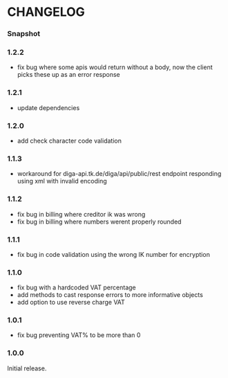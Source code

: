 # CHANGELOG

### Snapshot

### 1.2.2

- fix bug where some apis would return without a body, now the client picks these up as an error response

### 1.2.1

- update dependencies

### 1.2.0

- add check character code validation

### 1.1.3

- workaround for diga-api.tk.de/diga/api/public/rest endpoint responding using xml with invalid encoding

### 1.1.2

- fix bug in billing where creditor ik was wrong
- fix bug in billing where numbers werent properly rounded

### 1.1.1

- fix bug in code validation using the wrong IK number for encryption

### 1.1.0

- fix bug with a hardcoded VAT percentage
- add methods to cast response errors to more informative objects
- add option to use reverse charge VAT

### 1.0.1

- fix bug preventing VAT% to be more than 0

### 1.0.0

Initial release.
